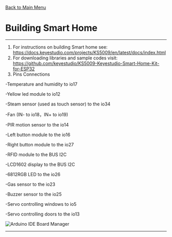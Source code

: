 [Back to Main Menu](https://github.com/CCC-Industry4/IIOT-4.0-Project/tree/main)
# Building Smart Home
---
1. For instructions on building Smart home see: https://docs.keyestudio.com/projects/KS5009/en/latest/docs/index.html
2. For downloading libraries and sample codes visit: https://github.com/keyestudio/KS5009-Keyestudio-Smart-Home-Kit-for-ESP32
3. Pins Connections

-Temperature and humidity to io17

-Yellow led module to io12 

-Steam sensor (used as touch sensor)  to the io34

-Fan (IN- to io18，IN+ to io19)

-PIR motion sensor to the io14

-Left button module to the io16

-Right button module to the io27 

-RFID module to the BUS I2C 

-LCD1602 display to the BUS I2C

-6812RGB LED to the io26

-Gas sensor to the io23

-Buzzer sensor to the io25

-Servo controlling windows to io5

-Servo controlling doors to the io13


![Arduino IDE Board Manager](https://github.com/user-attachments/assets/fac6e1c6-107c-4fe6-b8f3-d1a12cbf5253)

---
